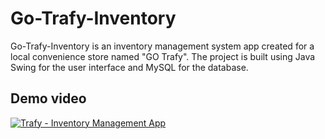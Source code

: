 # Go-Trafy-Inventory
Go-Trafy-Inventory is an inventory management system app created for a local convenience store named "GO Trafy". The project is built using Java Swing for the user interface and MySQL for the database.

## Demo video
[![Trafy - Inventory Management App](https://youtu.be/IxR1jZhJlJI.jpg)](https://youtu.be/IxR1jZhJlJI "Trafy - Inventory Management App")
